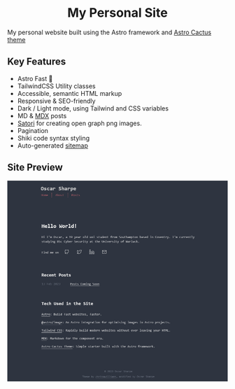 
<h1 align="center">
   My Personal Site 
</h1>

My personal website built using the Astro framework and [Astro Cactus theme ](https://github.com/chrismwilliams/astro-theme-cactus)

## Key Features

- Astro Fast 🚀
- TailwindCSS Utility classes
- Accessible, semantic HTML markup
- Responsive & SEO-friendly
- Dark / Light mode, using Tailwind and CSS variables
- MD & [MDX](https://docs.astro.build/en/guides/markdown-content/#mdx-only-features) posts
- [Satori](https://github.com/vercel/satori) for creating open graph png images.
- Pagination
- Shiki code syntax styling
- Auto-generated [sitemap](https://docs.astro.build/en/guides/integrations-guide/sitemap/)


## Site Preview

<div align="center">
  <img alt="Site Preview" src="./frontpage.PNG"/>
</div>

